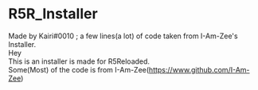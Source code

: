 # R5R_Installer
Made by Kairi#0010 ; a few lines(a lot) of code taken from I-Am-Zee's Installer.<br/>
Hey<br/>
This is an installer is made for R5Reloaded.<br/>
Some(Most) of the code is from I-Am-Zee(https://www.github.com/I-Am-Zee)<br/>

